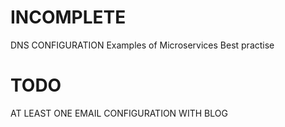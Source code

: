 # INCOMPLETE

DNS CONFIGURATION
Examples of Microservices Best practise

# TODO

AT LEAST ONE EMAIL CONFIGURATION WITH BLOG
